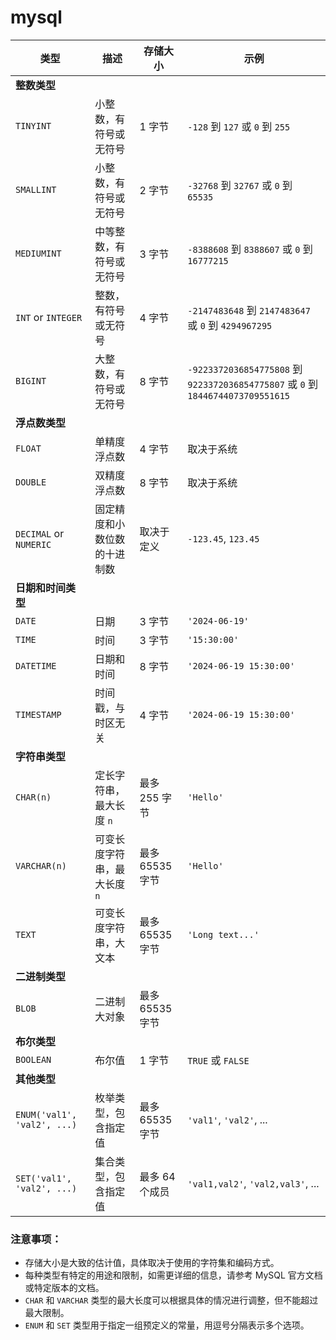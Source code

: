 # mysql

| 类型           | 描述                                       | 存储大小        | 示例             |
|----------------|--------------------------------------------|-----------------|------------------|
| **整数类型**   |                                            |                 |                  |
| `TINYINT`      | 小整数，有符号或无符号                     | 1 字节           | `-128` 到 `127` 或 `0` 到 `255` |
| `SMALLINT`     | 小整数，有符号或无符号                     | 2 字节           | `-32768` 到 `32767` 或 `0` 到 `65535` |
| `MEDIUMINT`    | 中等整数，有符号或无符号                   | 3 字节           | `-8388608` 到 `8388607` 或 `0` 到 `16777215` |
| `INT` or `INTEGER` | 整数，有符号或无符号                     | 4 字节           | `-2147483648` 到 `2147483647` 或 `0` 到 `4294967295` |
| `BIGINT`       | 大整数，有符号或无符号                     | 8 字节           | `-9223372036854775808` 到 `9223372036854775807` 或 `0` 到 `18446744073709551615` |
| **浮点数类型** |                                            |                 |                  |
| `FLOAT`        | 单精度浮点数                               | 4 字节           | 取决于系统       |
| `DOUBLE`       | 双精度浮点数                               | 8 字节           | 取决于系统       |
| `DECIMAL` or `NUMERIC` | 固定精度和小数位数的十进制数             | 取决于定义       | `-123.45`, `123.45` |
| **日期和时间类型** |                                        |                 |                  |
| `DATE`         | 日期                                       | 3 字节           | `'2024-06-19'`   |
| `TIME`         | 时间                                       | 3 字节           | `'15:30:00'`     |
| `DATETIME`     | 日期和时间                                 | 8 字节           | `'2024-06-19 15:30:00'` |
| `TIMESTAMP`    | 时间戳，与时区无关                         | 4 字节           | `'2024-06-19 15:30:00'` |
| **字符串类型** |                                            |                 |                  |
| `CHAR(n)`      | 定长字符串，最大长度 `n`                  | 最多 255 字节    | `'Hello'`         |
| `VARCHAR(n)`   | 可变长度字符串，最大长度 `n`              | 最多 65535 字节  | `'Hello'`         |
| `TEXT`         | 可变长度字符串，大文本                     | 最多 65535 字节  | `'Long text...'`  |
| **二进制类型** |                                            |                 |                  |
| `BLOB`         | 二进制大对象                               | 最多 65535 字节  |                  |
| **布尔类型**   |                                            |                 |                  |
| `BOOLEAN`      | 布尔值                                     | 1 字节           | `TRUE` 或 `FALSE` |
| **其他类型**   |                                            |                 |                  |
| `ENUM('val1', 'val2', ...)` | 枚举类型，包含指定值               | 最多 65535 字节  | `'val1'`, `'val2'`, ... |
| `SET('val1', 'val2', ...)`  | 集合类型，包含指定值               | 最多 64 个成员    | `'val1,val2'`, `'val2,val3'`, ... |

### 注意事项：

- 存储大小是大致的估计值，具体取决于使用的字符集和编码方式。
- 每种类型有特定的用途和限制，如需更详细的信息，请参考 MySQL 官方文档或特定版本的文档。
- `CHAR` 和 `VARCHAR` 类型的最大长度可以根据具体的情况进行调整，但不能超过最大限制。
- `ENUM` 和 `SET` 类型用于指定一组预定义的常量，用逗号分隔表示多个选项。
